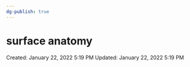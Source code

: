 ```yaml
---
dg-publish: true
---
```


# surface anatomy

Created: January 22, 2022 5:19 PM
Updated: January 22, 2022 5:19 PM